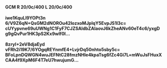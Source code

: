 #### GCM R 20/0c/400 L 20/0c/400
**iwe1KquLI9YOPt3n**<br/>**6/V9Z6qN+QsGM2dNOROu42IozxoMJplqY5EvpJS1l3c=**<br/>**cUYypvne69uUWNg1C1FyF7CJZSAldbZAlaovJ6kZheANv60eT4c6/yxgDg9gQvPur1HK3pS2Kx9wIf0l...**<br/><br/>
**8zryI+2eV8djaEyd**<br/>**vFRh2i19K7/6YOgqREYnmfE4+LvjrDq50nhto5sby5c=**<br/>**BFoLpnDQWGN4wuJEFNtC28fmzNHIe4kpaTsg6fZc4Gi7L+mWuJsFHuxXCAA4f9XpM6F4T7eU7hwujumG...**